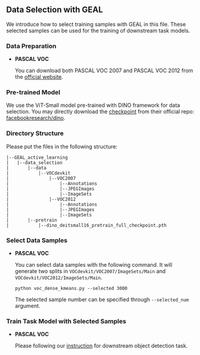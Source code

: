 ## Data Selection with GEAL

We introduce how to select training samples with GEAL in this file. These selected samples can be used for the training of downstream task models.

### Data Preparation

+ **PASCAL VOC**

  You can download both PASCAL VOC 2007 and PASCAL VOC 2012 from the [official website](http://host.robots.ox.ac.uk/pascal/VOC/index.html). 

### Pre-trained Model

We use the ViT-Small model pre-trained with DINO framework for data selection. You may directly download the [checkpoint](https://dl.fbaipublicfiles.com/dino/dino_deitsmall16_pretrain/dino_deitsmall16_pretrain_full_checkpoint.pth) from their official repo: [facebookresearch/dino](https://github.com/facebookresearch/dino).

### Directory Structure

Please put the files in the following structure:

```
|--GEAL_active_learning
|	|--data_selection
|		|--data
|			|--VOCdevkit
|				|--VOC2007
|					|--Annotations
|					|--JPEGImages
|					|--ImageSets
|				|--VOC2012
|					|--Annotations
|					|--JPEGImages
|					|--ImageSets
|		|--pretrain
|			|--dino_deitsmall16_pretrain_full_checkpoint.pth
```

### Select Data Samples

+ **PASCAL VOC**

  You can select data samples with the following command. It will generate two splits in `VOCdevkit/VOC2007/ImageSets/Main` and `VOCdevkit/VOC2012/ImageSets/Main`.

  ```
  python voc_dense_kmeans.py --selected 3000
  ```

  The selected sample number can be specified through `--selected_num`  argument. 

### Train Task Model with Selected Samples

+ **PASCAL VOC**

  Please following our [instruction](../downstream/detection) for downstream object detection task.

